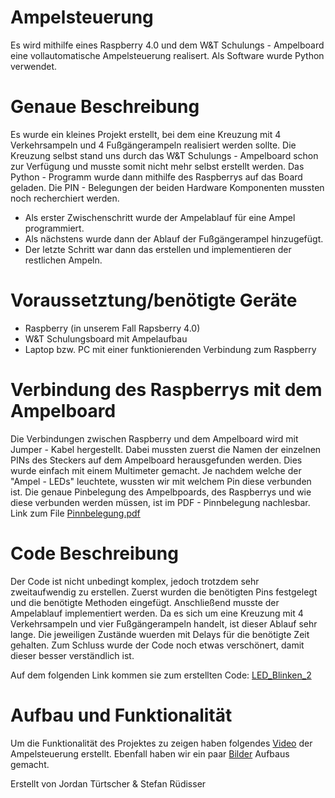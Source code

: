 # Ampelsteuerung
Es wird mithilfe eines Raspberry 4.0 und dem W&amp;T Schulungs - Ampelboard eine vollautomatische Ampelsteuerung realisert. Als Software wurde Python verwendet.



# Genaue Beschreibung
Es wurde ein kleines Projekt erstellt, bei dem eine Kreuzung mit 4 Verkehrsampeln und 4 Fußgängerampeln realisiert werden sollte. Die Kreuzung selbst stand uns durch das W&amp;T Schulungs - Ampelboard schon zur Verfügung und musste somit nicht mehr selbst erstellt werden. Das Python - Programm wurde dann mithilfe des Raspberrys auf das Board geladen. Die PIN - Belegungen der beiden Hardware Komponenten mussten noch recherchiert werden. 
- Als erster Zwischenschritt wurde der Ampelablauf für eine Ampel programmiert.
- Als nächstens wurde dann der Ablauf der Fußgängerampel hinzugefügt.
- Der letzte Schritt war dann das erstellen und implementieren der restlichen Ampeln.



# Voraussetztung/benötigte Geräte
- Raspberry (in unserem Fall Rapsberry 4.0)
- W&amp;T Schulungsboard mit Ampelaufbau
- Laptop bzw. PC mit einer funktionierenden Verbindung zum Raspberry



# Verbindung des Raspberrys mit dem Ampelboard
Die Verbindungen zwischen Raspberry und dem Ampelboard wird mit Jumper - Kabel hergestellt. Dabei mussten zuerst die Namen der einzelnen PINs des Steckers auf dem Ampelboard herausgefunden werden. Dies wurde einfach mit einem Multimeter gemacht. Je nachdem welche der "Ampel - LEDs" leuchtete, wussten wir mit welchem Pin diese verbunden ist. Die genaue Pinbelegung des Ampelbpoards, des Raspberrys und wie diese verbunden werden müssen, ist im PDF - Pinnbelegung nachlesbar.
Link zum File [Pinnbelegung.pdf](https://github.com/JorTur099/Ampelsteuerung/blob/master/Pinnbelegung.pdf)



# Code Beschreibung
Der Code ist nicht  unbedingt komplex, jedoch trotzdem sehr zweitaufwendig zu erstellen. Zuerst wurden die benötigten Pins festgelegt und die benötigte Methoden eingefügt. Anschließend musste der Ampelablauf implementiert werden. Da es sich um eine Kreuzung mit 4 Verkehrsampeln und vier Fußgängerampeln handelt, ist dieser Ablauf sehr lange. Die jeweiligen Zustände wuerden mit Delays für die benötigte Zeit gehalten. Zum Schluss wurde der Code noch etwas verschönert, damit dieser besser verständlich ist.

Auf dem folgenden Link kommen sie zum erstellten Code: [LED_Blinken_2](https://github.com/JorTur099/Ampelsteuerung/blob/master/LED_Blinken_2.py)



# Aufbau und Funktionalität 
Um die Funktionalität des Projektes zu zeigen haben folgendes [Video](https://github.com/JorTur099/Ampelsteuerung/blob/master/VideoAmpelsteuerung.mp4) der Ampelsteuerung erstellt.
Ebenfall haben wir ein paar [Bilder](https://github.com/JorTur099/Ampelsteuerung) Aufbaus gemacht.


Erstellt von Jordan Türtscher & Stefan Rüdisser
